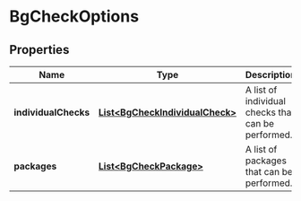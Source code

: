 

# BgCheckOptions


## Properties

| Name | Type | Description | Notes |
|------------ | ------------- | ------------- | -------------|
|**individualChecks** | [**List&lt;BgCheckIndividualCheck&gt;**](BgCheckIndividualCheck.md) | A list of individual checks that can be performed. |  [optional] |
|**packages** | [**List&lt;BgCheckPackage&gt;**](BgCheckPackage.md) | A list of packages that can be performed. |  [optional] |



